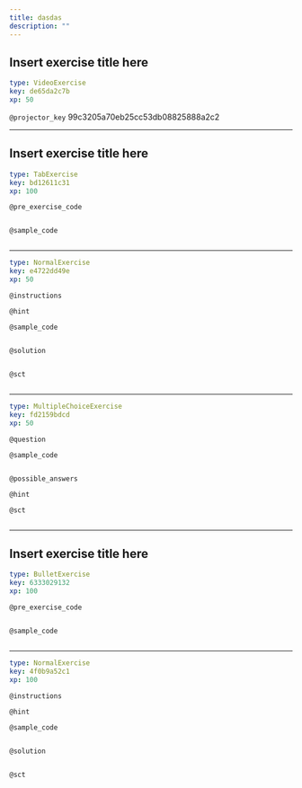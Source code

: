 ```yaml
---
title: dasdas
description: ""
---
```


## Insert exercise title here

```yaml
type: VideoExercise
key: de65da2c7b
xp: 50
```

`@projector_key`
99c3205a70eb25cc53db08825888a2c2

---

## Insert exercise title here

```yaml
type: TabExercise
key: bd12611c31
xp: 100
```



`@pre_exercise_code`
```{r}

```

`@sample_code`
```{r}

```

***

```yaml
type: NormalExercise
key: e4722dd49e
xp: 50
```

`@instructions`


`@hint`


`@sample_code`
```{r}

```

`@solution`
```{r}

```

`@sct`
```{r}

```

***

```yaml
type: MultipleChoiceExercise
key: fd2159bdcd
xp: 50
```

`@question`


`@sample_code`
```{r}

```

`@possible_answers`


`@hint`


`@sct`
```{r}

```

---

## Insert exercise title here

```yaml
type: BulletExercise
key: 6333029132
xp: 100
```



`@pre_exercise_code`
```{r}

```

`@sample_code`
```{r}

```

***

```yaml
type: NormalExercise
key: 4f0b9a52c1
xp: 100
```

`@instructions`


`@hint`


`@sample_code`
```{r}

```

`@solution`
```{r}

```

`@sct`
```{r}

```
